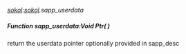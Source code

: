 _[sokol](../../modules/sokol/sokol-module.md):[sokol](../../modules/sokol/sokol-module.md).sapp\_userdata_
##### Function sapp\_userdata:Void Ptr(  )
return the userdata pointer optionally provided in sapp_desc
